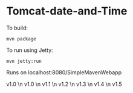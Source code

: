 # Tomcat-date-and-Time

To build:

```mvn package```

To run using Jetty:

```mvn jetty:run```

Runs on localhost:8080/SimpleMavenWebapp

 v1.0
\n v1.0
\n v1.1
\n v1.2
\n v1.3
\n v1.4
\n v1.5
